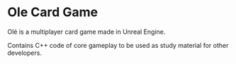 # Ole Card Game
Olé is a multiplayer card game made in Unreal Engine.

Contains C++ code of core gameplay to be used as study material for other developers. 

